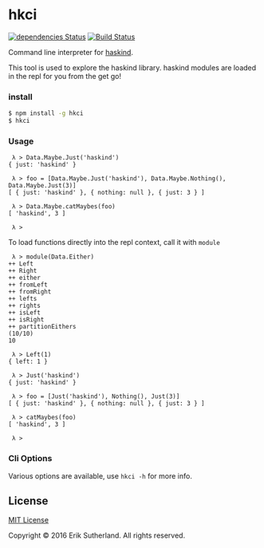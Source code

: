 # hkci

[![dependencies Status](https://david-dm.org/MrRacoon/haskind/status.svg)](https://david-dm.org/MrRacoon/hkci)
[![Build Status](https://travis-ci.org/MrRacoon/hkci.svg?branch=master)](https://travis-ci.org/MrRacoon/hkci)

Command line interpreter for [haskind](https://github.com/MrRacoon/haskind).

This tool is used to explore the haskind library. haskind modules are loaded in
the repl for you from the get go!

### install

```bash
$ npm install -g hkci
$ hkci
```

### Usage

```
 λ > Data.Maybe.Just('haskind')
{ just: 'haskind' }

 λ > foo = [Data.Maybe.Just('haskind'), Data.Maybe.Nothing(), Data.Maybe.Just(3)]
[ { just: 'haskind' }, { nothing: null }, { just: 3 } ]

 λ > Data.Maybe.catMaybes(foo)
[ 'haskind', 3 ]

 λ >
```

To load functions directly into the repl context, call it with `module`

```
 λ > module(Data.Either)
++ Left
++ Right
++ either
++ fromLeft
++ fromRight
++ lefts
++ rights
++ isLeft
++ isRight
++ partitionEithers
(10/10)
10

 λ > Left(1)
{ left: 1 }

 λ > Just('haskind')
{ just: 'haskind' }

 λ > foo = [Just('haskind'), Nothing(), Just(3)]
[ { just: 'haskind' }, { nothing: null }, { just: 3 } ]

 λ > catMaybes(foo)
[ 'haskind', 3 ]

 λ >

```

### Cli Options

Various options are available, use `hkci -h` for more info.

## License

[MIT License](http://opensource.org/licenses/MIT)

Copyright &copy; 2016 Erik Sutherland. All rights reserved.
